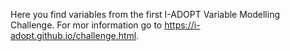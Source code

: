 Here you find variables from the first I-ADOPT Variable Modelling Challenge. For mor information go to https://i-adopt.github.io/challenge.html.
